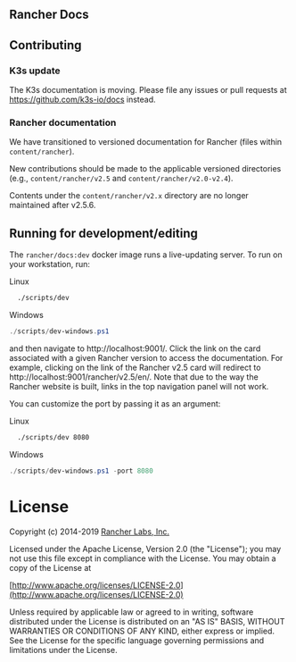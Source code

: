 Rancher Docs
------------

## Contributing

### K3s update

The K3s documentation is moving. Please file any issues or pull requests at https://github.com/k3s-io/docs instead.

### Rancher documentation

We have transitioned to versioned documentation for Rancher (files within `content/rancher`).

New contributions should be made to the applicable versioned directories (e.g., `content/rancher/v2.5` and `content/rancher/v2.0-v2.4`).

Contents under the `content/rancher/v2.x` directory are no longer maintained after v2.5.6.

## Running for development/editing

The `rancher/docs:dev` docker image runs a live-updating server.  To run on your workstation, run:

Linux
```bash
  ./scripts/dev
```

Windows
```powershell
./scripts/dev-windows.ps1
```

and then navigate to http://localhost:9001/. Click the link on the card associated with a given Rancher version to
access the documentation. For example, clicking on the link of the Rancher v2.5 card will redirect to
http://localhost:9001/rancher/v2.5/en/. Note that due to the way the Rancher website is built, links in the top
navigation panel will not work.

You can customize the port by passing it as an argument:

Linux
```bash
  ./scripts/dev 8080
```

Windows
```powershell
./scripts/dev-windows.ps1 -port 8080
```

License
=======
Copyright (c) 2014-2019 [Rancher Labs, Inc.](https://rancher.com)

Licensed under the Apache License, Version 2.0 (the "License");
you may not use this file except in compliance with the License.
You may obtain a copy of the License at

[http://www.apache.org/licenses/LICENSE-2.0](http://www.apache.org/licenses/LICENSE-2.0)

Unless required by applicable law or agreed to in writing, software
distributed under the License is distributed on an "AS IS" BASIS,
WITHOUT WARRANTIES OR CONDITIONS OF ANY KIND, either express or implied.
See the License for the specific language governing permissions and
limitations under the License.
